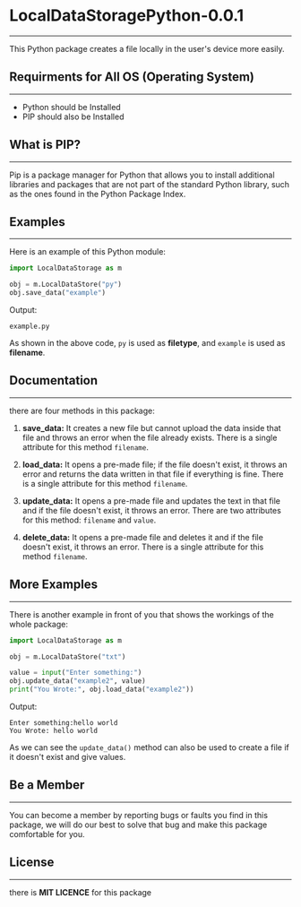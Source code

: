 # LocalDataStoragePython-0.0.1
***
This Python package creates a file locally in the user's device more easily.

## Requirments for All OS (Operating System)
***
* Python should be Installed
*  PIP should also be Installed

## What is PIP?
***
Pip is a package manager for Python that allows you to install additional libraries and packages that are not part of the standard Python library, such as the ones found in the Python Package Index.

## Examples
***
Here is an example of this Python module:
``` python
import LocalDataStorage as m

obj = m.LocalDataStore("py")
obj.save_data("example")

```
Output:
```
example.py
```
As shown in the above code, `py` is used as **filetype**, and `example` is used as **filename**.

## Documentation
***
there are four methods in this package:

1) **save_data:** It creates a new file but cannot upload the data inside that file and throws an error when the file already exists. There is a single attribute for this method `filename`.
   
2) **load_data:** It opens a pre-made file; if the file doesn't exist, it throws an error and returns the data written in that file if everything is fine. There is a single attribute for this method `filename`.

3) **update_data:** It opens a pre-made file and updates the text in that file and if the file doesn't exist, it throws an error. There are two attributes for this method: `filename` and `value`.
   
4) **delete_data:** It opens a pre-made file and deletes it and if the file doesn't exist, it throws an error. There is a single attribute for this method `filename`.

## More Examples
***
There is another example in front of you that shows the workings of the whole package:
``` python
import LocalDataStorage as m

obj = m.LocalDataStore("txt")

value = input("Enter something:")
obj.update_data("example2", value)
print("You Wrote:", obj.load_data("example2"))

```
Output:

```
Enter something:hello world
You Wrote: hello world
```
As we can see the `update_data()` method can also be used to create a file if it doesn't exist and give values.

## Be a Member
***
You can become a member by reporting bugs or faults you find in this package, we will do our best to solve that bug and make this package comfortable for you.

## License
***
there is **MIT LICENCE** for this package
